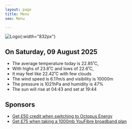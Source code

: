 ```yaml
---
layout: page
title: Menu
seo: Menu

---
```


![Logo](/images/logo.jpg){:width="832px"}

<!-- weather_marker starts -->
## On Saturday, 09 August 2025

- The average temperature today is 22.85˚C,
- With highs of 23.8˚C and lows of 22.6˚C,
- It may feel like 22.42˚C with few clouds
- The wind speed is 6.17m/s and visibility is 10000m
- The pressure is 1021hPa and humidity is 47%
- The sun will rise at 04:43 and set at 19:44

<!-- weather_marker ends -->

## Sponsors

- [Get £50 credit when switching to Octopus Energy](https://bit.ly/3oD1nnS)
- [Get £75 when taking a 1000mb YouFibre broadband plan](https://aklam.io/91zWhU?)
